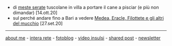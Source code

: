 

- di [meste serate](https://youtu.be/jiCCzEWgpms) tuscolane in villa a portare il cane a pisciar (e più non dimandar) [14.ott.20]  
- sul perché andare fino a Bari a vedere [Medea, Eracle, Filottete e gli altri del mucchio](  https://cacioman.github.io/20wk38-medeaperstrada-lettioquasi.html) [27.set.20]    


---    
[about me](https://about.me/cacioman) - [intera rete](https://cacioman.github.io/interarete.html) - [fotoblog](https://www.flickr.com/photos/cacioman/) - [video insulsi](https://www.youtube.com/c/ClaudioGatti44) - [shared post](https://t.me/cacioshared) - [newsletter](https://tinyletter.com/cacioman/archive) 

<!---  


![](https://live.staticflickr.com/65535/50383767437_66438be537.jpg "Frascati, stazione di")



--->  
